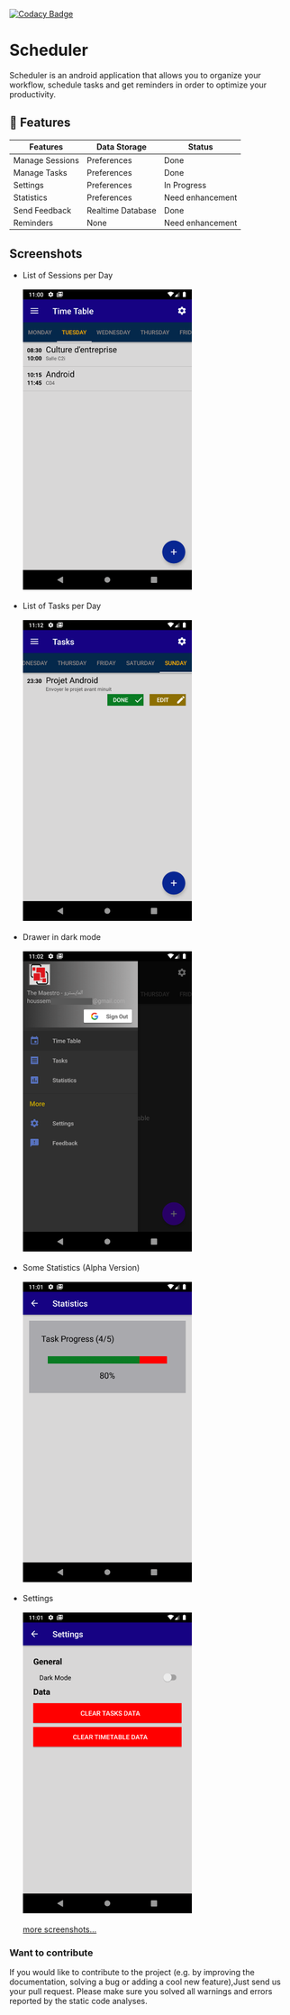 [![Codacy Badge](https://api.codacy.com/project/badge/Grade/60a1063f55664982bc79ef1ef7fa75dd)](https://www.codacy.com/manual/HoussemTN/schedulerProject?utm_source=github.com&amp;utm_medium=referral&amp;utm_content=HoussemTN/schedulerProject&amp;utm_campaign=Badge_Grade)

# Scheduler 
Scheduler is an android application that allows you to organize your workflow, schedule tasks and get reminders in order to optimize your productivity.
##  :stars: Features

| Features|Data Storage|Status|
|-------------|-------------|-------------|
| Manage Sessions|Preferences|Done|
| Manage Tasks|Preferences|Done|
| Settings|Preferences|In Progress|
| Statistics|Preferences|Need enhancement|
| Send Feedback|Realtime Database|Done|
| Reminders|None|Need enhancement|


## Screenshots
* List of Sessions per Day <br/> <br/>
  <img  alt="List_Sessions" src="https://github.com/HoussemTN/schedulerProject/blob/master/screenshots/list_timetable.png?raw=true"          heigth="250px" width="300px"/>
    <br/>    <br/>
* List of Tasks per Day <br/> <br/>
   <img  alt="List_Tasks" src="https://github.com/HoussemTN/schedulerProject/blob/master/screenshots/list_tasks.png?raw=true"                     heigth="250px" width="300px"/>
   <br/>    <br/>
* Drawer in dark mode <br/> <br/>
   <img  alt="Drawer_dark_mode" src="https://github.com/HoussemTN/schedulerProject/blob/master/screenshots/drawer_dark.png?raw=true"          heigth="250px" width="300px"/>
   <br/>    <br/>
* Some Statistics (Alpha Version) <br/> <br/>
   <img  alt="statistics" src="https://github.com/HoussemTN/schedulerProject/blob/master/screenshots/stats.png?raw=true" heigth="250px"       width="300px"/>
   <br/>    <br/>
*  Settings  <br/> <br/>
   <img  alt="settings" src="https://github.com/HoussemTN/schedulerProject/blob/master/screenshots/settings.png?raw=true" heigth="250px"      width="300px"/>
   <br/>    <br/>
  <a href="https://github.com/HoussemTN/schedulerProject/tree/master/screenshots">more screenshots...</a>
  
 ### Want to contribute
If you would like to contribute to the project (e.g. by improving the documentation, solving a bug or adding a cool new feature),Just send us your pull request. Please make sure you solved all warnings and errors reported by the static code analyses.
 
